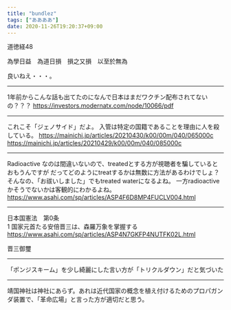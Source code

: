 ```yaml
---
title: "bundlez"
tags: ["ああああ"]
date: 2020-11-26T19:20:37+09:00
---
```


道徳経48

為學日益　為道日損　損之又損　以至於無為

良いねえ・・・。

***

1年前からこんな話も出てたのになんで日本はまだワクチン配布されてないの？？？
https://investors.modernatx.com/node/10066/pdf

***

これこそ「ジェノサイド」だよ。
入管は特定の国籍であることを理由に人を殺している。
https://mainichi.jp/articles/20210430/k00/00m/040/065000c
https://mainichi.jp/articles/20210429/k00/00m/040/085000c

***

Radioactive なのは間違いないので、treatedとする方が視聴者を騙しているとおもうんですが
だってどのようにtreatするかは無数に方法があるわけでしょ？
そんなの、「お祓いしました」でもtreated waterになるよね。
一方radioactiveかそうでないかは客観的にわかるよね。
https://www.asahi.com/sp/articles/ASP4F6D8MP4FUCLV004.html

***

日本国憲法　第0条  
1 国家元首たる安倍晋三は、森羅万象を掌握する  
https://www.asahi.com/sp/articles/ASP4N7GKFP4NUTFK02L.html

晋三御璽

***

「ポンジスキーム」を少し綺麗にした言い方が「トリクルダウン」だと気づいた

***

靖国神社は神社にあらず。あれは近代国家の概念を植え付けるためのプロパガンダ装置で、「革命広場」と言った方が適切だと思う。